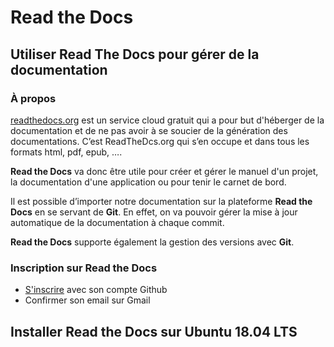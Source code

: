 # Read the Docs
 
## Utiliser Read The Docs pour gérer de la documentation

### À propos
[readthedocs.org](readthedocs.org) est un service cloud gratuit qui a pour but d'héberger de la documentation et de ne pas avoir à se soucier de la génération des documentations. C’est ReadTheDcs.org qui s’en occupe et dans tous les formats html, pdf, epub, ….
 
**Read the Docs** va donc être utile pour créer et gérer le manuel d'un projet, la documentation d'une application ou pour tenir le carnet de bord.

Il est possible d’importer notre documentation sur la plateforme **Read the Docs** en se servant de **Git**. En effet, on va pouvoir gérer la mise à jour automatique de la documentation à chaque commit. 

**Read the Docs** supporte également la gestion des versions avec **Git**.
### Inscription sur Read the Docs
- [S'inscrire](https://readthedocs.org/accounts/signup/) avec son compte Github
- Confirmer son email sur Gmail

## Installer Read the Docs sur Ubuntu 18.04 LTS

<!--stackedit_data:
eyJoaXN0b3J5IjpbOTM5Mzk5MTMzLC0xODAzMDA5OTc5LC0xOD
g1NDA5NDA4LC0xNzk1NTkyODg3LDEzOTgxMzYzNjldfQ==
-->